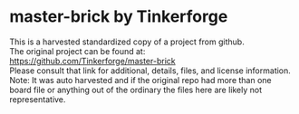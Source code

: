 
# master-brick by Tinkerforge  
This is a harvested standardized copy of a project from github.  
The original project can be found at:  
https://github.com/Tinkerforge/master-brick  
Please consult that link for additional, details, files, and license information.  
Note: It was auto harvested and if the original repo had more than one board file or anything out of the ordinary the files here are likely not representative.  
    